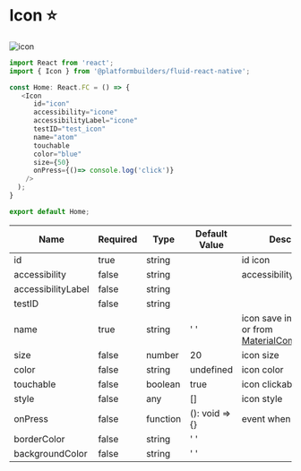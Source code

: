 # Icon ⭐

![icon  ](https://user-images.githubusercontent.com/44801113/81093060-ed62a800-8ed7-11ea-841b-65b39a661e00.jpeg)

```js
import React from 'react';
import { Icon } from '@platformbuilders/fluid-react-native';

const Home: React.FC = () => {
   <Icon
      id="icon"
      accessibility="icone"
      accessibilityLabel="icone"
      testID="test_icon"
      name="atom"
      touchable
      color="blue"
      size={50}
      onPress={()=> console.log('click')}
    />
  );
}

export default Home;
```

| Name               | Required | Type     | Default Value  | Description                                                                                 |
| ------------------ | -------- | -------- | -------------- | ------------------------------------------------------------------------------------------- |
| id                 | true     | string   |                | id icon                                                                                     |
| accessibility      | false    | string   |                | accessibility                                                                               |
| accessibilityLabel | false    | string   |                |                                                                                             |
| testID             | false    | string   |                |                                                                                             |
| name               | true     | string   | ' '            | icon save in application or from [MaterialCommunityIcons](https://materialdesignicons.com/) |
| size               | false    | number   | 20             | icon size                                                                                   |
| color              | false    | string   | undefined      | icon color                                                                                  |
| touchable          | false    | boolean  | true           | icon clickable                                                                              |
| style              | false    | any      | []             | icon style                                                                                  |
| onPress            | false    | function | (): void => {} | event when click in icon                                                                    |
| borderColor        | false    | string   | ' '            |                                                                                             |
| backgroundColor    | false    | string   | ' '            |                                                                                             |
